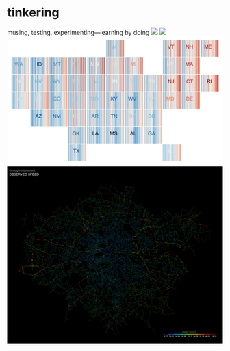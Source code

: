 # tinkering
musing, testing, experimenting—learning by doing
![](viz/urbanism/urbanism.gif)
![](viz/race.gif)
![](viz/bars.png)
![](viz/speed_gla.png)
